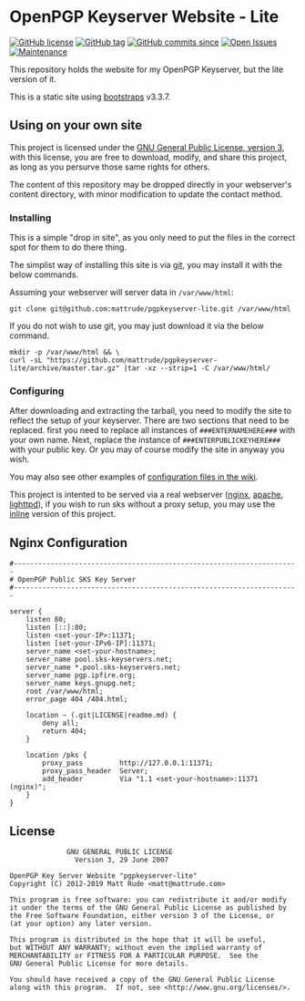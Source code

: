 # OpenPGP Keyserver Website - Lite

[![GitHub license](https://img.shields.io/github/license/mattrude/pgpkeyserver-lite.svg)](https://github.com/mattrude/pgpkeyserver-lite/blob/master/LICENSE) [![GitHub tag](https://img.shields.io/github/tag/mattrude/pgpkeyserver-lite.svg)](https://github.com/mattrude/pgpkeyserver-lite/tags) [![GitHub commits since](https://img.shields.io/github/commits-since/mattrude/pgpkeyserver-lite/v2.0.svg)](https://github.com/mattrude/pgpkeyserver-lite/compare/v2.0...master) [![Open Issues](https://img.shields.io/github/issues-raw/mattrude/pgpkeyserver-lite.svg)](https://github.com/mattrude/pgpkeyserver-lite/issues) [![Maintenance](https://img.shields.io/maintenance/yes/2019.svg)](http://github.com/mattrude/pgpkeyserver-lite)

This repository holds the website for my OpenPGP Keyserver, but the lite version of it.

This is a static site using [bootstraps](http://getbootstrap.com/) v3.3.7.

## Using on your own site
This project is licensed under the [GNU General Public License, version 3](http://www.gnu.org/licenses/gpl-3.0.html), with this license, you are free to download, modify, and share this project, as long as you persurve those same rights for others.

The content of this repository may be dropped directly in your webserver&#39;s content directory, with minor modification to update the contact method.

### Installing
This is a simple "drop in site", as you only need to put the files in the correct spot for them to do there thing.

The simplist way of installing this site is via [git](http://git-scm.com/), you may install it with the below commands.

Assuming your webserver will server data in `/var/www/html`:

    git clone git@github.com:mattrude/pgpkeyserver-lite.git /var/www/html

If you do not wish to use git, you may just download it via the below command.

    mkdir -p /var/www/html && \
    curl -sL "https://github.com/mattrude/pgpkeyserver-lite/archive/master.tar.gz" |tar -xz --strip=1 -C /var/www/html/

### Configuring

After downloading and extracting the tarball, you need to modify the site to reflect the setup of your keyserver. There are two sections that need to be replaced. first you need to replace all instances of `###ENTERNAMEHERE###` with your own name. Next, replace the instance of `###ENTERPUBLICKEYHERE###` with your public key. Or you may of course modify the site in anyway you wish.

You may also see other examples of [configuration files in the wiki](https://github.com/mattrude/pgpkeyserver-lite/wiki).

This project is intented to be served via a real webserver ([nginx](http://nginx.org/en/), [apache](http://httpd.apache.org/), [lighttpd](http://www.lighttpd.net/)), if you wish to run sks without a proxy setup, you may use the [inline](https://github.com/mattrude/pgpkeyserver-lite/tree/inline) version of this project.

## Nginx Configuration

    #----------------------------------------------------------------------
    # OpenPGP Public SKS Key Server
    #----------------------------------------------------------------------

    server {
        listen 80;
        listen [::]:80;
        listen <set-your-IP>:11371;
        listen [set-your-IPv6-IP]:11371;
        server_name <set-your-hostname>;
        server_name pool.sks-keyservers.net;
        server_name *.pool.sks-keyservers.net;
        server_name pgp.ipfire.org;
        server_name keys.gnupg.net;
        root /var/www/html;
        error_page 404 /404.html;

        location ~ (.git|LICENSE|readme.md) {
            deny all;
            return 404;
        }

        location /pks {
            proxy_pass         http://127.0.0.1:11371;
            proxy_pass_header  Server;
            add_header         Via "1.1 <set-your-hostname>:11371 (nginx)";
        }
    }

## License

                  GNU GENERAL PUBLIC LICENSE
                    Version 3, 29 June 2007

    OpenPGP Key Server Website "pgpkeyserver-lite"
    Copyright (C) 2012-2019 Matt Rude <matt@mattrude.com>

    This program is free software: you can redistribute it and/or modify
    it under the terms of the GNU General Public License as published by
    the Free Software Foundation, either version 3 of the License, or
    (at your option) any later version.

    This program is distributed in the hope that it will be useful,
    but WITHOUT ANY WARRANTY; without even the implied warranty of
    MERCHANTABILITY or FITNESS FOR A PARTICULAR PURPOSE.  See the
    GNU General Public License for more details.

    You should have received a copy of the GNU General Public License
    along with this program.  If not, see <http://www.gnu.org/licenses/>.
